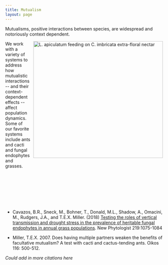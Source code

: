 ```yaml
---
title: Mutualism
layout: page
---
```



Mutualisms, positive interactions between species, are widespread and notoriously context dependent.
 
<img style="float: right; margin: 0px 0px 0px 10px;" src="{{ 'assets/images/ants_cholla.jpg' | relative_url }}" width="413.75" height="374.5" alt="L. apiculatum feeding on C. imbricata extra-floral nectar"  /> 

We work with a variety of systems to address how mutualistic interactions -- and their context-dependent effects -- affect population dynamics. Some of our favorite systems include ants and cacti and fungal endophytes and grasses. 


<br>
<br>
<br>
<br>
<br>
<br>

* Cavazos, B.R., Sneck, M., Bohner, T., Donald, M.L., Shadow, A., Omacini, M., Rudgers, J.A., and T.E.X. Miller. (2018) [Testing the roles of vertical transmission and drought stress in the prevalence of heritable fungal endophytes in annual grass populations](http://www.owlnet.rice.edu/~tm9/pdf/Cavazos_et_al-2018-New_Phytologist.pdf). New Phytologist 219:1075-1084

* Miller, T.E.X. 2007. Does having multiple partners weaken the benefits of facultative mutualism? A test with cacti and cactus-tending ants. Oikos 116: 500-512.

*Could add in more citations here*
